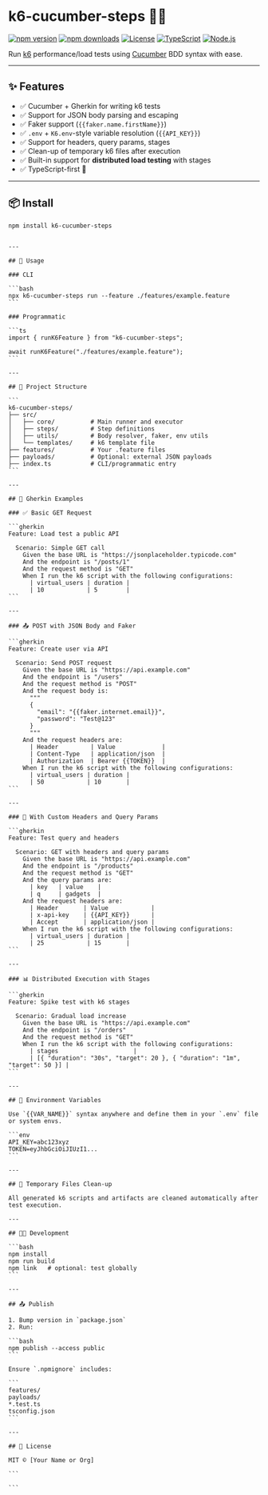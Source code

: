 # k6-cucumber-steps 🥒🧪

[![npm version](https://img.shields.io/npm/v/k6-cucumber-steps.svg)](https://www.npmjs.com/package/k6-cucumber-steps)
[![npm downloads](https://img.shields.io/npm/dt/k6-cucumber-steps.svg)](https://www.npmjs.com/package/k6-cucumber-steps)
[![License](https://img.shields.io/npm/l/k6-cucumber-steps.svg)](./LICENSE)
[![TypeScript](https://img.shields.io/badge/built%20with-TypeScript-3178c6.svg)](https://www.typescriptlang.org/)
[![Node.js](https://img.shields.io/badge/node-%3E=16-green.svg)](https://nodejs.org/)

Run [k6](https://k6.io/) performance/load tests using [Cucumber](https://cucumber.io/) BDD syntax with ease.

---

## ✨ Features

- ✅ Cucumber + Gherkin for writing k6 tests
- ✅ Support for JSON body parsing and escaping
- ✅ Faker support (`{{faker.name.firstName}}`)
- ✅ `.env` + `K6.env`-style variable resolution (`{{API_KEY}}`)
- ✅ Support for headers, query params, stages
- ✅ Clean-up of temporary k6 files after execution
- ✅ Built-in support for **distributed load testing** with stages
- ✅ TypeScript-first 🧡

---

## 📦 Install

```bash
npm install k6-cucumber-steps
```

````

---

## 🚀 Usage

### CLI

```bash
npx k6-cucumber-steps run --feature ./features/example.feature
```

### Programmatic

```ts
import { runK6Feature } from "k6-cucumber-steps";

await runK6Feature("./features/example.feature");
```

---

## 📂 Project Structure

```
k6-cucumber-steps/
├── src/
│   ├── core/          # Main runner and executor
│   ├── steps/         # Step definitions
│   ├── utils/         # Body resolver, faker, env utils
│   └── templates/     # k6 template file
├── features/          # Your .feature files
├── payloads/          # Optional: external JSON payloads
├── index.ts           # CLI/programmatic entry
```

---

## 🧪 Gherkin Examples

### ✅ Basic GET Request

```gherkin
Feature: Load test a public API

  Scenario: Simple GET call
    Given the base URL is "https://jsonplaceholder.typicode.com"
    And the endpoint is "/posts/1"
    And the request method is "GET"
    When I run the k6 script with the following configurations:
      | virtual_users | duration |
      | 10            | 5        |
```

---

### 📤 POST with JSON Body and Faker

```gherkin
Feature: Create user via API

  Scenario: Send POST request
    Given the base URL is "https://api.example.com"
    And the endpoint is "/users"
    And the request method is "POST"
    And the request body is:
      """
      {
        "email": "{{faker.internet.email}}",
        "password": "Test@123"
      }
      """
    And the request headers are:
      | Header         | Value             |
      | Content-Type   | application/json  |
      | Authorization  | Bearer {{TOKEN}}  |
    When I run the k6 script with the following configurations:
      | virtual_users | duration |
      | 50            | 10       |
```

---

### 🧪 With Custom Headers and Query Params

```gherkin
Feature: Test query and headers

  Scenario: GET with headers and query params
    Given the base URL is "https://api.example.com"
    And the endpoint is "/products"
    And the request method is "GET"
    And the query params are:
      | key   | value    |
      | q     | gadgets  |
    And the request headers are:
      | Header       | Value            |
      | x-api-key    | {{API_KEY}}      |
      | Accept       | application/json |
    When I run the k6 script with the following configurations:
      | virtual_users | duration |
      | 25            | 15       |
```

---

### 📊 Distributed Execution with Stages

```gherkin
Feature: Spike test with k6 stages

  Scenario: Gradual load increase
    Given the base URL is "https://api.example.com"
    And the endpoint is "/orders"
    And the request method is "GET"
    When I run the k6 script with the following configurations:
      | stages                     |
      | [{ "duration": "30s", "target": 20 }, { "duration": "1m", "target": 50 }] |
```

---

## 🔐 Environment Variables

Use `{{VAR_NAME}}` syntax anywhere and define them in your `.env` file or system envs.

```env
API_KEY=abc123xyz
TOKEN=eyJhbGciOiJIUzI1...
```

---

## 🧼 Temporary Files Clean-up

All generated k6 scripts and artifacts are cleaned automatically after test execution.

---

## 👨‍💻 Development

```bash
npm install
npm run build
npm link   # optional: test globally
```

---

## 📤 Publish

1. Bump version in `package.json`
2. Run:

```bash
npm publish --access public
```

Ensure `.npmignore` includes:

```
features/
payloads/
*.test.ts
tsconfig.json
```

---

## 📄 License

MIT © [Your Name or Org]

```

```
````
